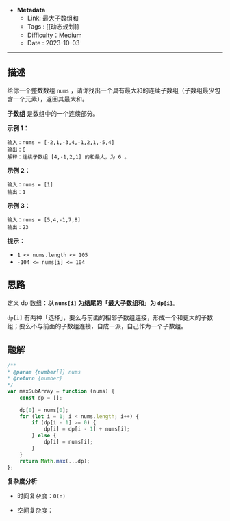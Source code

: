 - **Metadata**
	- Link: [最大子数组和](https://leetcode.cn/problems/maximum-subarray/description/ "https://leetcode.cn/problems/maximum-subarray/description/")
	- Tags : [[动态规划]]
	- Difficulty：Medium
	- Date : 2023-10-03
---
## 描述

给你一个整数数组 `nums` ，请你找出一个具有最大和的连续子数组（子数组最少包含一个元素），返回其最大和。

**子数组** 是数组中的一个连续部分。

**示例 1：**

```
输入：nums = [-2,1,-3,4,-1,2,1,-5,4]
输出：6
解释：连续子数组 [4,-1,2,1] 的和最大，为 6 。
```

**示例 2：**

```
输入：nums = [1]
输出：1
```

**示例 3：**

```
输入：nums = [5,4,-1,7,8]
输出：23
```

**提示：**

- `1 <= nums.length <= 105`
- `-104 <= nums[i] <= 104`

## 思路

定义 dp 数组：**以 `nums[i]` 为结尾的「最大子数组和」为 `dp[i]`**。

`dp[i]` 有两种「选择」，要么与前面的相邻子数组连接，形成一个和更大的子数组；要么不与前面的子数组连接，自成一派，自己作为一个子数组。

## 题解

```js
/**
* @param {number[]} nums
* @return {number}
*/
var maxSubArray = function (nums) {
    const dp = [];

    dp[0] = nums[0];
    for (let i = 1; i < nums.length; i++) {
        if (dp[i - 1] >= 0) {
            dp[i] = dp[i - 1] + nums[i];
        } else {
            dp[i] = nums[i];
        }
    }
    return Math.max(...dp);
};
```

**复杂度分析**

- 时间复杂度：`O(n)`

- 空间复杂度：